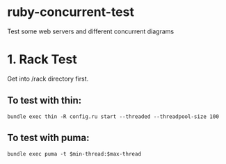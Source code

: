 # ruby-concurrent-test
Test some web servers and different concurrent diagrams

# 1. Rack Test

Get into /rack directory first.

## To test with thin:
`bundle exec thin -R config.ru start --threaded --threadpool-size 100`

## To test with puma:
`bundle exec puma -t $min-thread:$max-thread`
